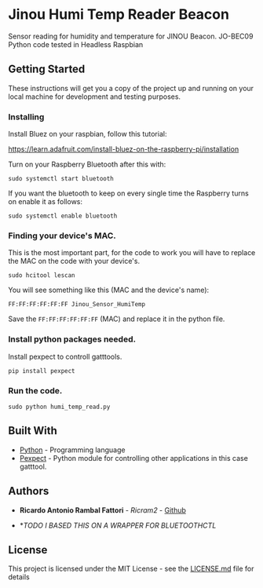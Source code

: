 # Jinou Humi Temp Reader Beacon

Sensor reading for humidity and temperature for JINOU Beacon. JO-BEC09 Python code tested in Headless Raspbian

## Getting Started

These instructions will get you a copy of the project up and running on your local machine for development and testing purposes. 

### Installing

Install Bluez on your raspbian, follow this tutorial:

https://learn.adafruit.com/install-bluez-on-the-raspberry-pi/installation


Turn on your Raspberry Bluetooth after this with:

```
sudo systemctl start bluetooth
```
If you want the bluetooth to keep on every single time the Raspberry turns on enable it as follows:

```
sudo systemctl enable bluetooth
```

### Finding your device's MAC.

This is the most important part, for the code to work you will have to replace the MAC on the code with your device's.

```
sudo hcitool lescan
```

You will see something like this (MAC and the device's name):

```
FF:FF:FF:FF:FF:FF Jinou_Sensor_HumiTemp
```
Save the ```FF:FF:FF:FF:FF:FF``` (MAC) and replace it in the python file.

### Install python packages needed.

Install pexpect to controll gatttools. 

```pip install pexpect```

### Run the code.

```sudo python humi_temp_read.py``` 

## Built With

* [Python](https://www.python.org/downloads/) - Programming language
* [Pexpect](https://pexpect.readthedocs.io/en/stable/) - Python module for controlling other applications in this case gatttool.


## Authors

* **Ricardo Antonio Rambal Fattori** - *Ricram2* - [Github](https://github.com/ricram2)

* **TODO I BASED THIS ON A WRAPPER FOR BLUETOOTHCTL*  


## License

This project is licensed under the MIT License - see the [LICENSE.md](LICENSE.md) file for details
